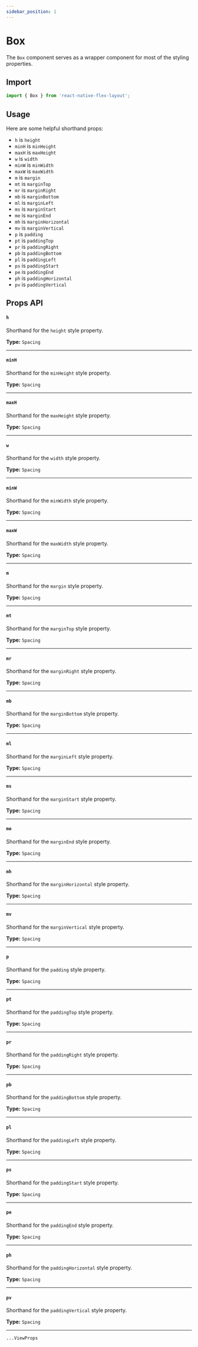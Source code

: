 ```yaml
---
sidebar_position: 1
---
```


# Box

The `Box` component serves as a wrapper component for most of the styling properties.

## Import

```js
import { Box } from 'react-native-flex-layout';
```

## Usage

Here are some helpful shorthand props:

- `h` is `height`
- `minH` is `minHeight`
- `maxH` is `maxHeight`
- `w` is `width`
- `minW` is `minWidth`
- `maxW` is `maxWidth`
- `m` is `margin`
- `mt` is `marginTop`
- `mr` is `marginRight`
- `mb` is `marginBottom`
- `ml` is `marginLeft`
- `ms` is `marginStart`
- `me` is `marginEnd`
- `mh` is `marginHorizontal`
- `mv` is `marginVertical`
- `p` is `padding`
- `pt` is `paddingTop`
- `pr` is `paddingRight`
- `pb` is `paddingBottom`
- `pl` is `paddingLeft`
- `ps` is `paddingStart`
- `pe` is `paddingEnd`
- `ph` is `paddingHorizontal`
- `pv` is `paddingVertical`

## Props API

#### `h`

Shorthand for the `height` style property.

**Type:** `Spacing`

---

#### `minH`

Shorthand for the `minHeight` style property.

**Type:** `Spacing`

---

#### `maxH`

Shorthand for the `maxHeight` style property.

**Type:** `Spacing`

---

#### `w`

Shorthand for the `width` style property.

**Type:** `Spacing`

---

#### `minW`

Shorthand for the `minWidth` style property.

**Type:** `Spacing`

---

#### `maxW`

Shorthand for the `maxWidth` style property.

**Type:** `Spacing`

---

#### `m`

Shorthand for the `margin` style property.

**Type:** `Spacing`

---

#### `mt`

Shorthand for the `marginTop` style property.

**Type:** `Spacing`

---

#### `mr`

Shorthand for the `marginRight` style property.

**Type:** `Spacing`

---

#### `mb`

Shorthand for the `marginBottom` style property.

**Type:** `Spacing`

---

#### `ml`

Shorthand for the `marginLeft` style property.

**Type:** `Spacing`

---

#### `ms`

Shorthand for the `marginStart` style property.

**Type:** `Spacing`

---

#### `me`

Shorthand for the `marginEnd` style property.

**Type:** `Spacing`

---

#### `mh`

Shorthand for the `marginHorizontal` style property.

**Type:** `Spacing`

---

#### `mv`

Shorthand for the `marginVertical` style property.

**Type:** `Spacing`

---

#### `p`

Shorthand for the `padding` style property.

**Type:** `Spacing`

---

#### `pt`

Shorthand for the `paddingTop` style property.

**Type:** `Spacing`

---

#### `pr`

Shorthand for the `paddingRight` style property.

**Type:** `Spacing`

---

#### `pb`

Shorthand for the `paddingBottom` style property.

**Type:** `Spacing`

---

#### `pl`

Shorthand for the `paddingLeft` style property.

**Type:** `Spacing`

---

#### `ps`

Shorthand for the `paddingStart` style property.

**Type:** `Spacing`

---

#### `pe`

Shorthand for the `paddingEnd` style property.

**Type:** `Spacing`

---

#### `ph`

Shorthand for the `paddingHorizontal` style property.

**Type:** `Spacing`

---

#### `pv`

Shorthand for the `paddingVertical` style property.

**Type:** `Spacing`

---

`...ViewProps`
